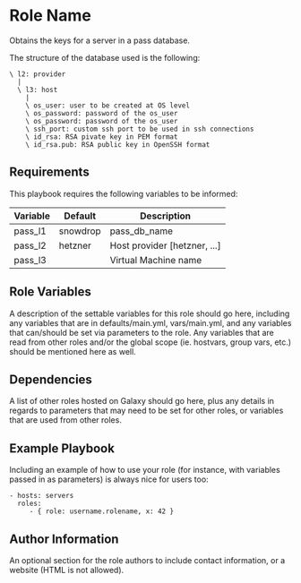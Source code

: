 Role Name
=========

Obtains the keys for a server in a pass database.

The structure of the database used is the following:

```
\ l2: provider
  |
  \ l3: host
    |
    \ os_user: user to be created at OS level
    \ os_password: password of the os_user
    \ os_password: password of the os_user
    \ ssh_port: custom ssh port to be used in ssh connections
    \ id_rsa: RSA pivate key in PEM format
    \ id_rsa.pub: RSA public key in OpenSSH format
```

Requirements
------------

This playbook requires the following variables to be informed:

| Variable | Default | Description |
| --- | --- | --- |
| pass_l1 | snowdrop | pass_db_name |
| pass_l2 | hetzner | Host provider [hetzner, ...] |
| pass_l3 |  | Virtual Machine name |  

Role Variables
--------------

A description of the settable variables for this role should go here, including any variables that are in defaults/main.yml, vars/main.yml, and any variables that can/should be set via parameters to the role. Any variables that are read from other roles and/or the global scope (ie. hostvars, group vars, etc.) should be mentioned here as well.

Dependencies
------------

A list of other roles hosted on Galaxy should go here, plus any details in regards to parameters that may need to be set for other roles, or variables that are used from other roles.

Example Playbook
----------------

Including an example of how to use your role (for instance, with variables passed in as parameters) is always nice for users too:

    - hosts: servers
      roles:
         - { role: username.rolename, x: 42 }

Author Information
------------------

An optional section for the role authors to include contact information, or a website (HTML is not allowed).
